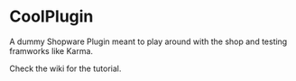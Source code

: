 # CoolPlugin
A dummy Shopware Plugin meant to play around with the shop and testing framworks like Karma.

Check the wiki for the tutorial.
